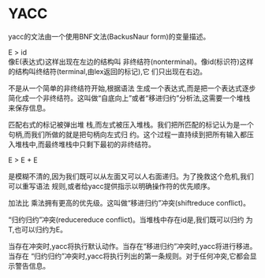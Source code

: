 # YACC

yacc的文法由一个使用BNF文法\(Backus­Naur form\)的变量描述。

E ­&gt; id  
像E\(表达式\)这样出现在左边的结构叫 非终结符\(nonterminal\)。像id\(标识符\)这样的结构叫终结符\(terminal,由lex返回的标记\),它 们只出现在右边。

不是从一个简单的非终结符开始,根据语法 生成一个表达式,而是把一个表达式逐步简化成一个非终结符。这叫做“自底向上”或者“移进­归约”分析法,这需要一个堆栈来保存信息。

匹配右式的标记被弹出堆 栈,而左式被压入堆栈。我们把所匹配的标记认为是一个句柄,而我们所做的就是把句柄向左式归 约。这个过程一直持续到把所有输入都压入堆栈中,而最终堆栈中只剩下最初的非终结符。

E ­&gt; E + E

是模糊不清的,因为我们既可以从左面又可以人右面递归。为了挽救这个危机,我们可以重写语法 规则,或者给yacc提供指示以明确操作符的优先顺序。

加法比 乘法拥有更高的优先级。这叫做“移进­归约”冲突\(shift­reduce conflict\)。

“归约­归约”冲突\(reduce­reduce conflict\)。当堆栈中存在id是,我们既可以归约 为T,也可以归约为E。

当存在冲突时,yacc将执行默认动作。当存在“移进­归约”冲突时,yacc将进行移进。当存在 “归约­归约”冲突时,yacc将执行列出的第一条规则。对于任何冲突,它都会显示警告信息。



